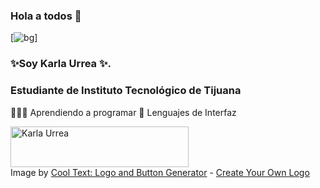 ### Hola a todos 👋

[![bg][banner]]
### ✨Soy Karla Urrea ✨.
### Estudiante de Instituto Tecnológico de Tijuana 


👨🏼‍💻 Aprendiendo a programar 
🧠 Lenguajes de Interfaz 


[banner]: https://images.cooltext.com/5466668.png
<a href="https://cooltext.com"><img src="https://images.cooltext.com/5466668.png" width="285" height="65" alt="Karla Urrea" /></a>
<br />Image by <a href="https://cooltext.com">Cool Text: Logo and Button Generator</a> - <a href="https://cooltext.com/Edit-Logo?LogoID=3636948155">Create Your Own Logo</a>


